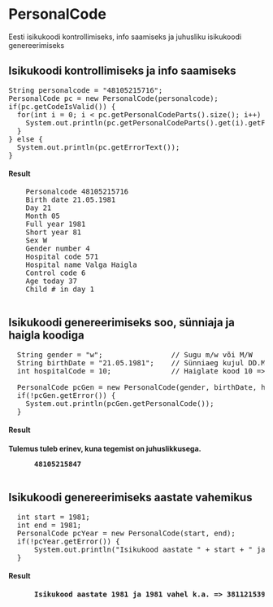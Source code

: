 # PersonalCode
Eesti isikukoodi kontrollimiseks, info saamiseks ja juhusliku isikukoodi genereerimiseks

<h2>Isikukoodi kontrollimiseks ja info saamiseks</h2>

<pre>
String personalcode = "48105215716";
PersonalCode pc = new PersonalCode(personalcode);
if(pc.getCodeIsValid()) {
  for(int i = 0; i < pc.getPersonalCodeParts().size(); i++) {
    System.out.println(pc.getPersonalCodeParts().get(i).getField() + " " + pc.getPersonalCodeParts().get(i).getResult());
  }
} else {
  System.out.println(pc.getErrorText());
}
</pre>

  <h4>Result</h4>
  <pre>
    Personalcode 48105215716
    Birth date 21.05.1981
    Day 21
    Month 05
    Full year 1981
    Short year 81
    Sex W
    Gender number 4
    Hospital code 571
    Hospital name Valga Haigla
    Control code 6
    Age today 37
    Child # in day 1
  </pre>

<h2>Isikukoodi genereerimiseks soo, sünniaja ja haigla koodiga</h2>

<pre>
  String gender = "w";                // Sugu m/w või M/W
  String birthDate = "21.05.1981";    // Sünniaeg kujul DD.MM.YYYY
  int hospitalCode = 10;              // Haiglate kood 10 => Valga haigla. Number vahemikus 0 - 13 k.a. 13 => Välismaalane

  PersonalCode pcGen = new PersonalCode(gender, birthDate, hospitalCode);
  if(!pcGen.getError()) {
    System.out.println(pcGen.getPersonalCode());
  }
</pre>

  <h4>Result<h4>
    Tulemus tuleb erinev, kuna tegemist on juhuslikkusega.
    <pre>
      48105215847
    </pre>

<h2>Isikukoodi genereerimiseks aastate vahemikus</h2>

<pre>
  int start = 1981;
  int end = 1981;
  PersonalCode pcYear = new PersonalCode(start, end);
  if(!pcYear.getError()) {
      System.out.println("Isikukood aastate " + start + " ja " + end + " vahel k.a. => " + pcYear.getPersonalCode());
  }
</pre>

  <h4>Result<h4>
    <pre>
      Isikukood aastate 1981 ja 1981 vahel k.a. => 38112153961
    </pre>
